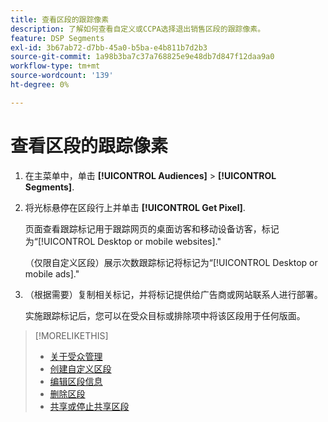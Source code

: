 ```yaml
---
title: 查看区段的跟踪像素
description: 了解如何查看自定义或CCPA选择退出销售区段的跟踪像素。
feature: DSP Segments
exl-id: 3b67ab72-d7bb-45a0-b5ba-e4b811b7d2b3
source-git-commit: 1a98b3ba7c37a768825e9e48db7d847f12daa9a0
workflow-type: tm+mt
source-wordcount: '139'
ht-degree: 0%

---
```


# 查看区段的跟踪像素

1. 在主菜单中，单击 **[!UICONTROL Audiences]** > **[!UICONTROL Segments]**.

1. 将光标悬停在区段行上并单击 **[!UICONTROL Get Pixel]**.

   页面查看跟踪标记用于跟踪网页的桌面访客和移动设备访客，标记为“[!UICONTROL Desktop or mobile websites].&quot;

   （仅限自定义区段）展示次数跟踪标记将标记为“[!UICONTROL Desktop or mobile ads].&quot;

1. （根据需要）复制相关标记，并将标记提供给广告商或网站联系人进行部署。

   实施跟踪标记后，您可以在受众目标或排除项中将该区段用于任何版面。

>[!MORELIKETHIS]
>
>* [关于受众管理](audience-about.md)
>* [创建自定义区段](custom-segment-create.md)
>* [编辑区段信息](segment-edit.md)
>* [删除区段](segment-delete.md)
>* [共享或停止共享区段](segment-share.md)

